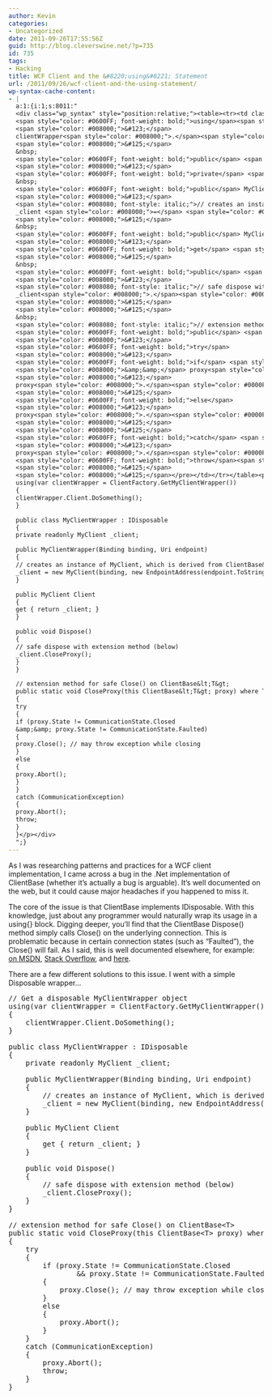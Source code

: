 ```yaml
---
author: Kevin
categories:
- Uncategorized
date: 2011-09-26T17:55:56Z
guid: http://blog.cleverswine.net/?p=735
id: 735
tags:
- Hacking
title: WCF Client and the &#8220;using&#8221; Statement
url: /2011/09/26/wcf-client-and-the-using-statement/
wp-syntax-cache-content:
- |
  a:1:{i:1;s:8011:"
  <div class="wp_syntax" style="position:relative;"><table><tr><td class="code"><pre class="csharp" style="font-family:monospace;"><span style="color: #008080; font-style: italic;">// Get a disposable MyClientWrapper object</span>
  <span style="color: #0600FF; font-weight: bold;">using</span><span style="color: #008000;">&#40;</span><span style="color: #0600FF; font-weight: bold;">var</span> clientWrapper <span style="color: #008000;">=</span> ClientFactory<span style="color: #008000;">.</span><span style="color: #0000FF;">GetMyClientWrapper</span><span style="color: #008000;">&#40;</span><span style="color: #008000;">&#41;</span><span style="color: #008000;">&#41;</span>
  <span style="color: #008000;">&#123;</span>
  clientWrapper<span style="color: #008000;">.</span><span style="color: #0000FF;">Client</span><span style="color: #008000;">.</span><span style="color: #0000FF;">DoSomething</span><span style="color: #008000;">&#40;</span><span style="color: #008000;">&#41;</span><span style="color: #008000;">;</span>
  <span style="color: #008000;">&#125;</span>
  &nbsp;
  <span style="color: #0600FF; font-weight: bold;">public</span> <span style="color: #6666cc; font-weight: bold;">class</span> MyClientWrapper <span style="color: #008000;">:</span> IDisposable
  <span style="color: #008000;">&#123;</span>
  <span style="color: #0600FF; font-weight: bold;">private</span> <span style="color: #0600FF; font-weight: bold;">readonly</span> MyClient _client<span style="color: #008000;">;</span>
  &nbsp;
  <span style="color: #0600FF; font-weight: bold;">public</span> MyClientWrapper<span style="color: #008000;">&#40;</span>Binding binding, Uri endpoint<span style="color: #008000;">&#41;</span>
  <span style="color: #008000;">&#123;</span>
  <span style="color: #008080; font-style: italic;">// creates an instance of MyClient, which is derived from ClientBase&lt;T&gt;</span>
  _client <span style="color: #008000;">=</span> <span style="color: #008000;">new</span> MyClient<span style="color: #008000;">&#40;</span>binding, <span style="color: #008000;">new</span> EndpointAddress<span style="color: #008000;">&#40;</span>endpoint<span style="color: #008000;">.</span><span style="color: #0000FF;">ToString</span><span style="color: #008000;">&#40;</span><span style="color: #008000;">&#41;</span><span style="color: #008000;">&#41;</span><span style="color: #008000;">&#41;</span><span style="color: #008000;">;</span>
  <span style="color: #008000;">&#125;</span>
  &nbsp;
  <span style="color: #0600FF; font-weight: bold;">public</span> MyClient Client
  <span style="color: #008000;">&#123;</span>
  <span style="color: #0600FF; font-weight: bold;">get</span> <span style="color: #008000;">&#123;</span> <span style="color: #0600FF; font-weight: bold;">return</span> _client<span style="color: #008000;">;</span> <span style="color: #008000;">&#125;</span>
  <span style="color: #008000;">&#125;</span>
  &nbsp;
  <span style="color: #0600FF; font-weight: bold;">public</span> <span style="color: #6666cc; font-weight: bold;">void</span> Dispose<span style="color: #008000;">&#40;</span><span style="color: #008000;">&#41;</span>
  <span style="color: #008000;">&#123;</span>
  <span style="color: #008080; font-style: italic;">// safe dispose with extension method (below)</span>
  _client<span style="color: #008000;">.</span><span style="color: #0000FF;">CloseProxy</span><span style="color: #008000;">&#40;</span><span style="color: #008000;">&#41;</span><span style="color: #008000;">;</span>
  <span style="color: #008000;">&#125;</span>
  <span style="color: #008000;">&#125;</span>
  &nbsp;
  <span style="color: #008080; font-style: italic;">// extension method for safe Close() on ClientBase&lt;T&gt;</span>
  <span style="color: #0600FF; font-weight: bold;">public</span> <span style="color: #0600FF; font-weight: bold;">static</span> <span style="color: #6666cc; font-weight: bold;">void</span> CloseProxy<span style="color: #008000;">&#40;</span><span style="color: #0600FF; font-weight: bold;">this</span> ClientBase<span style="color: #008000;">&lt;</span>T<span style="color: #008000;">&gt;</span> proxy<span style="color: #008000;">&#41;</span> <span style="color: #0600FF; font-weight: bold;">where</span> T <span style="color: #008000;">:</span> <span style="color: #6666cc; font-weight: bold;">class</span>
  <span style="color: #008000;">&#123;</span>
  <span style="color: #0600FF; font-weight: bold;">try</span>
  <span style="color: #008000;">&#123;</span>
  <span style="color: #0600FF; font-weight: bold;">if</span> <span style="color: #008000;">&#40;</span>proxy<span style="color: #008000;">.</span><span style="color: #0000FF;">State</span> <span style="color: #008000;">!=</span> CommunicationState<span style="color: #008000;">.</span><span style="color: #0000FF;">Closed</span>
  <span style="color: #008000;">&amp;&amp;</span> proxy<span style="color: #008000;">.</span><span style="color: #0000FF;">State</span> <span style="color: #008000;">!=</span> CommunicationState<span style="color: #008000;">.</span><span style="color: #0000FF;">Faulted</span><span style="color: #008000;">&#41;</span>
  <span style="color: #008000;">&#123;</span>
  proxy<span style="color: #008000;">.</span><span style="color: #0000FF;">Close</span><span style="color: #008000;">&#40;</span><span style="color: #008000;">&#41;</span><span style="color: #008000;">;</span> <span style="color: #008080; font-style: italic;">// may throw exception while closing</span>
  <span style="color: #008000;">&#125;</span>
  <span style="color: #0600FF; font-weight: bold;">else</span>
  <span style="color: #008000;">&#123;</span>
  proxy<span style="color: #008000;">.</span><span style="color: #0000FF;">Abort</span><span style="color: #008000;">&#40;</span><span style="color: #008000;">&#41;</span><span style="color: #008000;">;</span>
  <span style="color: #008000;">&#125;</span>
  <span style="color: #008000;">&#125;</span>
  <span style="color: #0600FF; font-weight: bold;">catch</span> <span style="color: #008000;">&#40;</span>CommunicationException<span style="color: #008000;">&#41;</span>
  <span style="color: #008000;">&#123;</span>
  proxy<span style="color: #008000;">.</span><span style="color: #0000FF;">Abort</span><span style="color: #008000;">&#40;</span><span style="color: #008000;">&#41;</span><span style="color: #008000;">;</span>
  <span style="color: #0600FF; font-weight: bold;">throw</span><span style="color: #008000;">;</span>
  <span style="color: #008000;">&#125;</span>
  <span style="color: #008000;">&#125;</span></pre></td></tr></table><p class="theCode" style="display:none;">// Get a disposable MyClientWrapper object
  using(var clientWrapper = ClientFactory.GetMyClientWrapper())
  {
  clientWrapper.Client.DoSomething();
  }

  public class MyClientWrapper : IDisposable
  {
  private readonly MyClient _client;

  public MyClientWrapper(Binding binding, Uri endpoint)
  {
  // creates an instance of MyClient, which is derived from ClientBase&lt;T&gt;
  _client = new MyClient(binding, new EndpointAddress(endpoint.ToString()));
  }

  public MyClient Client
  {
  get { return _client; }
  }

  public void Dispose()
  {
  // safe dispose with extension method (below)
  _client.CloseProxy();
  }
  }

  // extension method for safe Close() on ClientBase&lt;T&gt;
  public static void CloseProxy(this ClientBase&lt;T&gt; proxy) where T : class
  {
  try
  {
  if (proxy.State != CommunicationState.Closed
  &amp;&amp; proxy.State != CommunicationState.Faulted)
  {
  proxy.Close(); // may throw exception while closing
  }
  else
  {
  proxy.Abort();
  }
  }
  catch (CommunicationException)
  {
  proxy.Abort();
  throw;
  }
  }</p></div>
  ";}
---
```


As I was researching patterns and practices for a WCF client implementation, I came across a bug in the .Net implementation of ClientBase<T> (whether it&#8217;s actually a bug is arguable). It&#8217;s well documented on the web, but it could cause major headaches if you happened to miss it.

The core of the issue is that ClientBase<T> implements IDisposable. With this knowledge, just about any programmer would naturally wrap its usage in a using{} block. Digging deeper, you&#8217;ll find that the ClientBase<T> Dispose() method simply calls Close() on the underlying connection. This is problematic because in certain connection states (such as &#8220;Faulted&#8221;), the Close() will fail. As I said, this is well documented elsewhere, for example: <a title="Avoiding Problems with the Using Statement" href="http://msdn.microsoft.com/en-us/library/aa355056.aspx" target="_blank">on MSDN</a>, <a href="http://stackoverflow.com/questions/573872/what-is-the-best-workaround-for-the-wcf-client-using-block-issue" title="What is the best workaround for the WCF client `using` block issue?" target="_blank">Stack Overflow</a>, and <a href="http://blogs.msdn.com/b/jjameson/archive/2010/03/18/avoiding-problems-with-the-using-statement-and-wcf-service-proxies.aspx" title="Avoiding Problems with the Using Statement and WCF Service Proxies" target="_blank">here</a>.

There are a few different solutions to this issue. I went with a simple Disposable wrapper&#8230;

<pre lang="csharp">// Get a disposable MyClientWrapper object
using(var clientWrapper = ClientFactory.GetMyClientWrapper())
{
    clientWrapper.Client.DoSomething();
}

public class MyClientWrapper : IDisposable
{
    private readonly MyClient _client;

    public MyClientWrapper(Binding binding, Uri endpoint)
    {
        // creates an instance of MyClient, which is derived from ClientBase&lt;T>
        _client = new MyClient(binding, new EndpointAddress(endpoint.ToString()));
    }

    public MyClient Client
    {
        get { return _client; }
    }

    public void Dispose()
    {
        // safe dispose with extension method (below)
        _client.CloseProxy();
    }
}

// extension method for safe Close() on ClientBase&lt;T>
public static void CloseProxy(this ClientBase&lt;T> proxy) where T : class
{
    try
    {
        if (proxy.State != CommunicationState.Closed 
                && proxy.State != CommunicationState.Faulted)
        {
            proxy.Close(); // may throw exception while closing
        }
        else
        {
            proxy.Abort();
        }
    }
    catch (CommunicationException)
    {
        proxy.Abort();
        throw;
    }
}</pre>